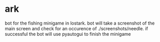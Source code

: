 # ark
bot for the fishing minigame in lostark.
bot will take a screenshot of the main screen and check for an occurence of ./screenshots/needle.
if successful the bot will use pyautogui to finish the minigame
